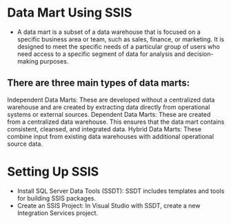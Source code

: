 # Data Mart Using SSIS
- A data mart is a subset of a data warehouse that is focused on a specific business area or team, such as sales, finance, or marketing. It is designed to meet the specific needs of a particular group of users who need access to a specific segment of data for analysis and decision-making purposes.

## **There are three main types of data marts:**

Independent Data Marts: These are developed without a centralized data warehouse and are created by extracting data directly from operational systems or external sources.
Dependent Data Marts: These are created from a centralized data warehouse. This ensures that the data mart contains consistent, cleansed, and integrated data.
Hybrid Data Marts: These combine input from existing data warehouses with additional operational source data.

 # Setting Up SSIS
- Install SQL Server Data Tools (SSDT): SSDT includes templates and tools for building SSIS packages.
- Create an SSIS Project: In Visual Studio with SSDT, create a new Integration Services project.
 
